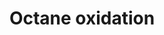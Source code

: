 ---
annotations:
- id: PW:0001379
  parent: classic metabolic pathway
  type: Pathway Ontology
  value: octane oxidation pathway
authors:
- J.Heckman
- MaintBot
- Ddigles
- Egonw
description: ''
last-edited: 2013-07-11
organisms:
- Saccharomyces cerevisiae
redirect_from:
- /index.php/Pathway:WP552
- /instance/WP552
- /instance/WP552_rr69954
revision: r69954
schema-jsonld:
- '@context': https://schema.org/
  '@id': https://wikipathways.github.io/pathways/WP552.html
  '@type': Dataset
  creator:
    '@type': Organization
    name: WikiPathways
  description: ''
  keywords:
  - 1-Octanol
  - ATP
  - Coenzyme A
  - FAA1
  - FAA2
  - FAA3
  - FAA4
  - FAT1
  - NADH
  - octane
  - octanoate
  - octanol
  - octanoyl-CoA
  - pyrophosphate
  license: CC0
  name: Octane oxidation
seo: CreativeWork
title: Octane oxidation
wpid: WP552
---